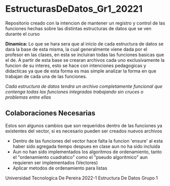 # EstructurasDeDatos_Gr1_20221
Repositorio creado con la intencion de mantener un registro y control de las funciones hechas sobre las distintas estructuras de datos que se ven durante el curso

**Dinamica:** Lo que se hara sera que al inicio de cada estructura de datos se dara la base de esta misma, la cual generalmente viene dada por el profesor en las clases, en esta se incluiran todas las funciones basicas que el de.
A partir de esta base se crearan archivos cada uno exclusivamente la funcion de su interes, esto se hace con intenciones pedagogicas y didacticas ya que de esta forma es mas simple analizar la forma en que trabajan de cada una de las funciones.

*Cada estructura de datos tendra un archivo completamente funcional que contenga todas las funciones integradas trabajando sin cruces o problemas entre ellas*

## Colaboraciones Necesarias
Estos son algunos cambios que son requeridos dentro de las funciones ya existentes del vector, si es necesario pueden ser creados nuevos archivos

- Dentro de las funciones del vector hace falta la funcion 'ensure' al esta haber sido agregada tiempo despues en clase aun no ha sido incluida
- Aun no han sido implementados los algoritmos de ordenamiento, tanto el "ordenamiento cuadratico" como el "pseudo algoritmico" aun requieren ser implementados (Vectores)
- Aplicar metodos de ordenamiento para listas

Universidad Tecnologica De Pereira
2022-1
Estructura De Datos Grupo 1
